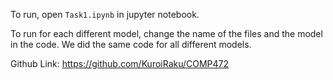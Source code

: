 To run, open `Task1.ipynb` in jupyter notebook.

To run for each different model, change the name of the files and the model in the code. We did the same code for all different models.

Github Link: https://github.com/KuroiRaku/COMP472
